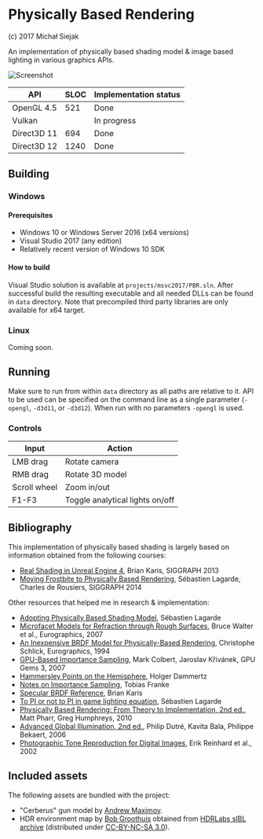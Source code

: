 # Physically Based Rendering
(c) 2017 Michał Siejak

An implementation of physically based shading model & image based lighting in various graphics APIs.

![Screenshot](https://media.githubusercontent.com/media/Nadrin/PBR/master/data/screenshot.jpg)

API         | SLOC | Implementation status
------------|------|----------------------
OpenGL 4.5  | 521  | Done
Vulkan      |      | In progress
Direct3D 11 | 694  | Done
Direct3D 12 | 1240 | Done

## Building

### Windows

#### Prerequisites

- Windows 10 or Windows Server 2016 (x64 versions)
- Visual Studio 2017 (any edition)
- Relatively recent version of Windows 10 SDK

#### How to build

Visual Studio solution is available at ```projects/msvc2017/PBR.sln```. After successful build the resulting executable
and all needed DLLs can be found in ```data``` directory. Note that precompiled third party libraries are only available
for x64 target.

### Linux

Coming soon.

## Running

Make sure to run from within ```data``` directory as all paths are relative to it. API to be used can be specified on the command line
as a single parameter (```-opengl```, ```-d3d11```, or ```-d3d12```). When run with no parameters ```-opengl``` is used.

### Controls

Input        | Action
-------------|-------
LMB drag     | Rotate camera
RMB drag     | Rotate 3D model
Scroll wheel | Zoom in/out
F1-F3        | Toggle analytical lights on/off

## Bibliography

This implementation of physically based shading is largely based on information obtained from the following courses:

- [Real Shading in Unreal Engine 4](http://blog.selfshadow.com/publications/s2013-shading-course/karis/s2013_pbs_epic_notes_v2.pdf), Brian Karis, SIGGRAPH 2013
- [Moving Frostbite to Physically Based Rendering](https://seblagarde.wordpress.com/2015/07/14/siggraph-2014-moving-frostbite-to-physically-based-rendering/), Sébastien Lagarde, Charles de Rousiers, SIGGRAPH 2014

Other resources that helped me in research & implementation:

- [Adopting Physically Based Shading Model](https://seblagarde.wordpress.com/2011/08/17/hello-world/), Sébastien Lagarde
- [Microfacet Models for Refraction through Rough Surfaces](https://www.cs.cornell.edu/~srm/publications/EGSR07-btdf.pdf), Bruce Walter et al., Eurographics, 2007
- [An Inexpensive BRDF Model for Physically-Based Rendering](http://igorsklyar.com/system/documents/papers/28/Schlick94.pdf), Christophe Schlick, Eurographics, 1994
- [GPU-Based Importance Sampling](https://developer.nvidia.com/gpugems/GPUGems3/gpugems3_ch20.html), Mark Colbert, Jaroslav Křivánek, GPU Gems 3, 2007
- [Hammersley Points on the Hemisphere](http://holger.dammertz.org/stuff/notes_HammersleyOnHemisphere.html), Holger Dammertz
- [Notes on Importance Sampling](http://blog.tobias-franke.eu/2014/03/30/notes_on_importance_sampling.html), Tobias Franke
- [Specular BRDF Reference](http://graphicrants.blogspot.com/2013/08/specular-brdf-reference.html), Brian Karis
- [To PI or not to PI in game lighting equation](https://seblagarde.wordpress.com/2012/01/08/pi-or-not-to-pi-in-game-lighting-equation/), Sébastien Lagarde
- [Physically Based Rendering: From Theory to Implementation, 2nd ed.](https://www.amazon.com/Physically-Based-Rendering-Second-Implementation/dp/0123750792), Matt Pharr, Greg Humphreys, 2010
- [Advanced Global Illumination, 2nd ed.](https://www.amazon.com/Advanced-Global-Illumination-Second-Philip/dp/1568813074), Philip Dutré, Kavita Bala, Philippe Bekaert, 2006
- [Photographic Tone Reproduction for Digital Images](https://www.cs.utah.edu/~reinhard/cdrom/), Erik Reinhard et al., 2002

## Included assets

The following assets are bundled with the project:

- "Cerberus" gun model by [Andrew Maximov](http://artisaverb.info).
- HDR environment map by [Bob Groothuis](http://www.bobgroothuis.com/blog/) obtained from [HDRLabs sIBL archive](http://www.hdrlabs.com/sibl/archive.html) (distributed under [CC-BY-NC-SA 3.0](https://creativecommons.org/licenses/by-nc-sa/3.0/us/)).
